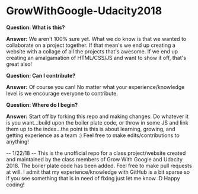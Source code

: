 # GrowWithGoogle-Udacity2018

<p><strong>Question: What is this?</strong></p>
<p><strong>Answer:</strong> We aren't 100% sure yet.  What we do know is that we wanted to collaborate on a project together.  If that mean's we end up creating a website with a collage of all the projects that's awesome.  If we end up creating an amalgamation of HTML/CSS/JS and want to show it off, that's great also!</p>  

<p><strong>Question: Can I contribute?</strong></p>
<p><strong>Answer:</strong> Of course you can!  No matter what your experience/knowledge level is we encourage everyone to contribute.</p>

<p><strong>Question: Where do I begin?</strong></p>
<p><strong>Answer:</strong> Start off by forking this repo and making changes.  Do whatever it is you want...build upon the boiler plate code, or throw in some JS and link them up to the index...the point is this is about learning, growing, and getting experience as a team :)  Feel free to make edits/contributions to anything!</p>



-- 1/22/18 --
This is the unofficial repo for a class project/website created and maintained by the class members of Grow With Google and Udacity 2018.  The boiler plate code has been added.  Feel free to make pull requests at will.  I admit that my experience/knowledge with GitHub is a bit sparse so if you see something that is in need of fixing just let me know :D  Happy coding!


